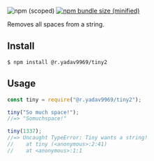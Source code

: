 ![npm (scoped)](https://img.shields.io/npm/v/@r.yadav9969/tiny2)
[![npm bundle size (minified)](https://img.shields.io/bundlephobia/min/@r.yadav9969/tiny2)](https://www.npmjs.com/package/@r.yadav9969/tiny2)


Removes all spaces from a string.

## Install

```
$ npm install @r.yadav9969/tiny2
```

## Usage

```js
const tiny = require("@r.yadav9969/tiny2");

tiny("So much space!");
//=> "Somuchspace!"

tiny(1337);
//=> Uncaught TypeError: Tiny wants a string!
//    at tiny (<anonymous>:2:41)
//    at <anonymous>:1:1
```
